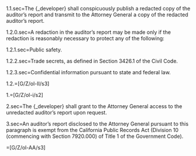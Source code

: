 1.1.sec=The {_developer} shall conspicuously publish a redacted copy of the auditor’s report and transmit to the Attorney General a copy of the redacted auditor’s report.

1.2.0.sec=A redaction in the auditor’s report may be made only if the redaction is reasonably necessary to protect any of the following:

1.2.1.sec=Public safety.

1.2.2.sec=Trade secrets, as defined in Section 3426.1 of the Civil Code.

1.2.3.sec=Confidential information pursuant to state and federal law.

1.2.=[G/Z/ol-II/s3]

1.=[G/Z/ol-i/s2]

2.sec=The {_developer} shall grant to the Attorney General access to the unredacted auditor’s report upon request.

3.sec=An auditor’s report disclosed to the Attorney General pursuant to this paragraph is exempt from the California Public Records Act (Division 10 (commencing with Section 7920.000) of Title 1 of the Government Code).

=[G/Z/ol-AA/s3]
